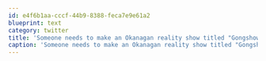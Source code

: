 ```yaml
---
id: e4f6b1aa-cccf-44b9-8388-feca7e9e61a2
blueprint: text
category: twitter
title: 'Someone needs to make an Okanagan reality show titled "Gongshow at the boat launch"'
caption: 'Someone needs to make an Okanagan reality show titled "Gongshow at the boat launch"'
---
```

